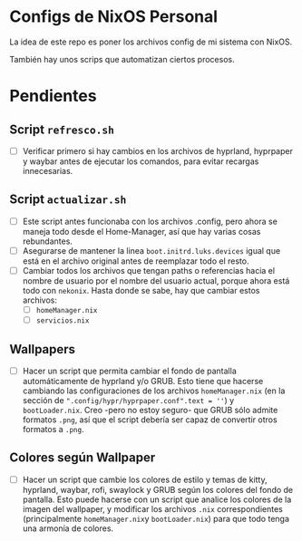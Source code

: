 # Configs de NixOS Personal

La idea de este repo es poner los archivos config de mi sistema con NixOS.

También hay unos scrips que automatizan ciertos procesos.

# Pendientes

## Script `refresco.sh`
- [ ] Verificar primero si hay cambios en los archivos de hyprland, hyprpaper y waybar antes de ejecutar los comandos, para evitar recargas innecesarias.

## Script `actualizar.sh`
- [ ] Este script antes funcionaba con los archivos .config, pero ahora se maneja todo desde el Home-Manager, así que hay varias cosas rebundantes.
- [ ] Asegurarse de mantener la linea `boot.initrd.luks.devices` igual que está en el archivo original antes de reemplazar todo el resto.
- [ ] Cambiar todos los archivos que tengan paths o referencias hacia el nombre de usuario por el nombre del usuario actual, porque ahora está todo con `nekonix`. Hasta donde se sabe, hay que cambiar estos archivos:
    - [ ] `homeManager.nix`
    - [ ] `servicios.nix`

## Wallpapers
- [ ] Hacer un script que permita cambiar el fondo de pantalla automáticamente de hyprland y/o GRUB. Esto tiene que hacerse cambiando las configuraciones de los archivos `homeManager.nix` (en la sección de `".config/hypr/hyprpaper.conf".text = ''`) y `bootLoader.nix`. Creo -pero no estoy seguro- que GRUB sólo admite formatos `.png`, así que el script debería ser capaz de convertir otros formatos a `.png`.

## Colores según Wallpaper
- [ ] Hacer un script que cambie los colores de estilo y temas de kitty, hyprland, waybar, rofi, swaylock y GRUB según los colores del fondo de pantalla. Esto puede hacerse con un script que analice los colores de la imagen del wallpaper, y modificar los archivos `.nix` correspondientes (principalmente `homeManager.nix`y `bootLoader.nix`) para que todo tenga una armonía de colores.


